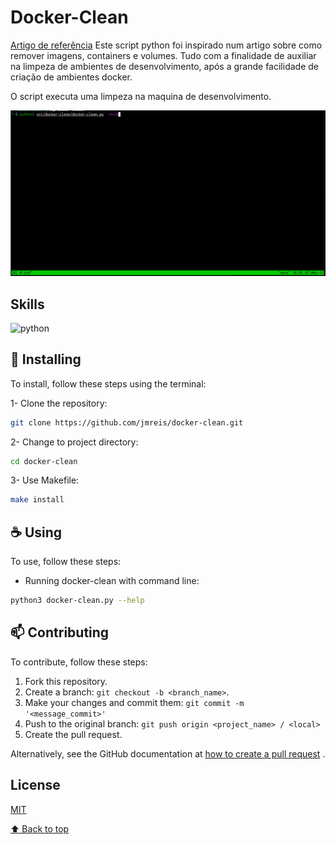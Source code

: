 # Docker-Clean

[Artigo de referência](http://www.macoratti.net/19/02/dock_limp1.htm) Este script python foi inspirado num artigo sobre como
remover imagens, containers e volumes. Tudo com a finalidade de auxiliar na limpeza de ambientes de desenvolvimento, após a grande facilidade de criação de ambientes docker.

O script executa uma limpeza na maquina de desenvolvimento.

![project.gif](img/project.gif)

## Skills

![python](https://img.shields.io/badge/Python-3776AB?style=for-the-badge&logo=python&logoColor=white)


## 🚀 Installing 

To install, follow these steps using the terminal:

1- Clone the repository:

```bash
git clone https://github.com/jmreis/docker-clean.git
```

2- Change to project directory:

```bash
cd docker-clean
```

3- Use Makefile:

```bash
make install
```

## ☕ Using

To use, follow these steps:

- Running docker-clean with command line:

```bash
python3 docker-clean.py --help
```

## 📫 Contributing
<!---If your README is long or if you have any specific process or steps you want contributors to follow, consider creating a separate CONTRIBUTING.md file--->
To contribute, follow these steps:

1. Fork this repository.
2. Create a branch: `git checkout -b <branch_name>`.
3. Make your changes and commit them: `git commit -m '<message_commit>'`
4. Push to the original branch: `git push origin <project_name> / <local>`
5. Create the pull request.

Alternatively, see the GitHub documentation at [how to create a pull request](https://help.github.com/en/github/collaborating-with-issues-and-pull-requests/creating-a-pull-request ) .


## License
[MIT](https://choosealicense.com/licenses/mit/)


[⬆ Back to top](#postgresql-with-docker)<br>
